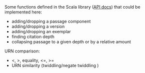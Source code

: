 Some functions defined in the Scala library ([API docs](https://cite-architecture.github.io/cite-api-docs/xcite/api/edu/holycross/shot/cite/CtsUrn.html)) that could be implemented here:

- adding/dropping a passage component
- adding/dropping a version
- adding/dropping an exemplar
- finding citation depth
- collapsing passage to a given depth or by a relative amount

URN comparison:

- <, >, equality, <=, >=
- URN similarity (twiddling/negate twiddling )
